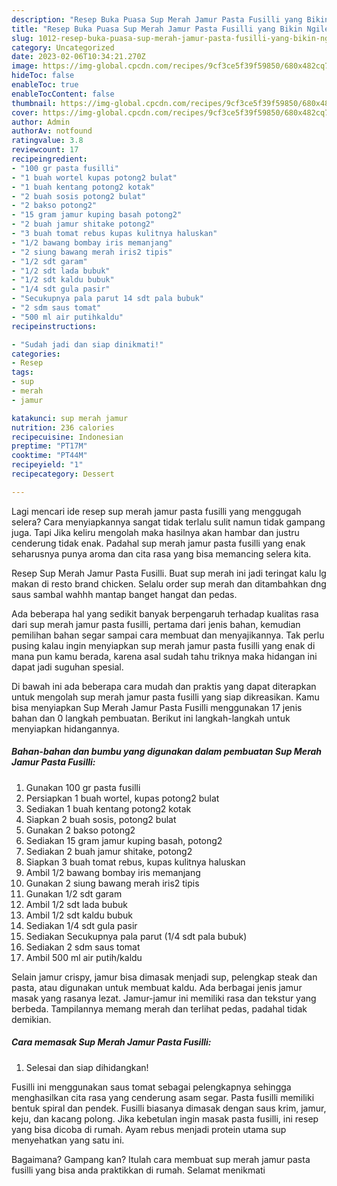 ```yaml
---
description: "Resep Buka Puasa Sup Merah Jamur Pasta Fusilli yang Bikin Ngiler"
title: "Resep Buka Puasa Sup Merah Jamur Pasta Fusilli yang Bikin Ngiler"
slug: 1012-resep-buka-puasa-sup-merah-jamur-pasta-fusilli-yang-bikin-ngiler
category: Uncategorized
date: 2023-02-06T10:34:21.270Z
image: https://img-global.cpcdn.com/recipes/9cf3ce5f39f59850/680x482cq70/sup-merah-jamur-pasta-fusilli-foto-resep-utama.jpg
hideToc: false
enableToc: true
enableTocContent: false
thumbnail: https://img-global.cpcdn.com/recipes/9cf3ce5f39f59850/680x482cq70/sup-merah-jamur-pasta-fusilli-foto-resep-utama.jpg
cover: https://img-global.cpcdn.com/recipes/9cf3ce5f39f59850/680x482cq70/sup-merah-jamur-pasta-fusilli-foto-resep-utama.jpg
author: Admin
authorAv: notfound
ratingvalue: 3.8
reviewcount: 17
recipeingredient:
- "100 gr pasta fusilli"
- "1 buah wortel kupas potong2 bulat"
- "1 buah kentang potong2 kotak"
- "2 buah sosis potong2 bulat"
- "2 bakso potong2"
- "15 gram jamur kuping basah potong2"
- "2 buah jamur shitake potong2"
- "3 buah tomat rebus kupas kulitnya haluskan"
- "1/2 bawang bombay iris memanjang"
- "2 siung bawang merah iris2 tipis"
- "1/2 sdt garam"
- "1/2 sdt lada bubuk"
- "1/2 sdt kaldu bubuk"
- "1/4 sdt gula pasir"
- "Secukupnya pala parut 14 sdt pala bubuk"
- "2 sdm saus tomat"
- "500 ml air putihkaldu"
recipeinstructions:

- "Sudah jadi dan siap dinikmati!"
categories:
- Resep
tags:
- sup
- merah
- jamur

katakunci: sup merah jamur 
nutrition: 236 calories
recipecuisine: Indonesian
preptime: "PT17M"
cooktime: "PT44M"
recipeyield: "1"
recipecategory: Dessert

---
```



Lagi mencari ide resep sup merah jamur pasta fusilli yang menggugah selera? Cara menyiapkannya sangat tidak terlalu sulit namun tidak gampang juga. Tapi Jika keliru mengolah maka hasilnya akan hambar dan justru cenderung tidak enak. Padahal sup merah jamur pasta fusilli yang enak seharusnya punya aroma dan cita rasa yang bisa memancing selera kita.


Resep Sup Merah Jamur Pasta Fusilli. Buat sup merah ini jadi teringat kalu lg makan di resto brand chicken. Selalu order sup merah dan ditambahkan dng saus sambal wahhh mantap banget hangat dan pedas.

Ada beberapa hal yang sedikit banyak berpengaruh terhadap kualitas rasa dari sup merah jamur pasta fusilli, pertama dari jenis bahan, kemudian pemilihan bahan segar sampai cara membuat dan menyajikannya. Tak perlu pusing kalau ingin menyiapkan sup merah jamur pasta fusilli yang enak di mana pun kamu berada, karena asal sudah tahu triknya maka hidangan ini dapat jadi suguhan spesial.


Di bawah ini ada beberapa cara mudah dan praktis yang dapat diterapkan untuk mengolah sup merah jamur pasta fusilli yang siap dikreasikan. Kamu bisa menyiapkan Sup Merah Jamur Pasta Fusilli menggunakan 17 jenis bahan dan 0 langkah pembuatan. Berikut ini langkah-langkah untuk menyiapkan hidangannya.

<!--inarticleads1-->

##### Bahan-bahan dan bumbu yang digunakan dalam pembuatan Sup Merah Jamur Pasta Fusilli:

1. Gunakan 100 gr pasta fusilli
1. Persiapkan 1 buah wortel, kupas potong2 bulat
1. Sediakan 1 buah kentang potong2 kotak
1. Siapkan 2 buah sosis, potong2 bulat
1. Gunakan 2 bakso potong2
1. Sediakan 15 gram jamur kuping basah, potong2
1. Sediakan 2 buah jamur shitake, potong2
1. Siapkan 3 buah tomat rebus, kupas kulitnya haluskan
1. Ambil 1/2 bawang bombay iris memanjang
1. Gunakan 2 siung bawang merah iris2 tipis
1. Gunakan 1/2 sdt garam
1. Ambil 1/2 sdt lada bubuk
1. Ambil 1/2 sdt kaldu bubuk
1. Sediakan 1/4 sdt gula pasir
1. Sediakan Secukupnya pala parut (1/4 sdt pala bubuk)
1. Sediakan 2 sdm saus tomat
1. Ambil 500 ml air putih/kaldu


Selain jamur crispy, jamur bisa dimasak menjadi sup, pelengkap steak dan pasta, atau digunakan untuk membuat kaldu. Ada berbagai jenis jamur masak yang rasanya lezat. Jamur-jamur ini memiliki rasa dan tekstur yang berbeda. Tampilannya memang merah dan terlihat pedas, padahal tidak demikian. 

<!--inarticleads2-->

##### Cara memasak Sup Merah Jamur Pasta Fusilli:


1. Selesai dan siap dihidangkan!

Fusilli ini menggunakan saus tomat sebagai pelengkapnya sehingga menghasilkan cita rasa yang cenderung asam segar. Pasta fusilli memiliki bentuk spiral dan pendek. Fusilli biasanya dimasak dengan saus krim, jamur, keju, dan kacang polong. Jika kebetulan ingin masak pasta fusilli, ini resep yang bisa dicoba di rumah. Ayam rebus menjadi protein utama sup menyehatkan yang satu ini. 

Bagaimana? Gampang kan? Itulah cara membuat sup merah jamur pasta fusilli yang bisa anda praktikkan di rumah. Selamat menikmati

